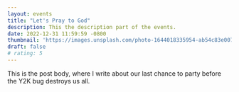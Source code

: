 ```yaml
---
layout: events
title: "Let's Pray to God"
description: This the description part of the events.
date: 2022-12-31 11:59:59 -0800
thumbnail: 'https://images.unsplash.com/photo-1644018335954-ab54c83e007f?ixlib=rb-1.2.1&ixid=MnwxMjA3fDB8MHxwaG90by1wYWdlfHx8fGVufDB8fHx8&auto=format&fit=crop&w=1470&q=80'
draft: false
# rating: 5
---
```


This is the post body, where I write about our last chance to party before the Y2K bug destroys us all.